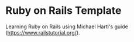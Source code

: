 # Ruby on Rails Template

Learning Ruby on Rails using Michael Hartl's guide (https://www.railstutorial.org/).
